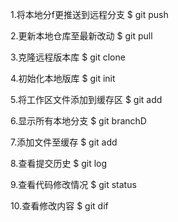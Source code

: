 1.将本地分f更推送到远程分支
$ git push

2.更新本地仓库至最新改动
$ git pull

3.克隆远程版本库
$ git clone 

4.初始化本地版库
$ git init

5.将工作区文件添加到缓存区
$ git add

6.显示所有本地分支
$ git branchD

7.添加文件至缓存
$ git add

8.查看提交历史
$ git log

9.查看代码修改情况
$ git status

10.查看修改内容
$ git dif
